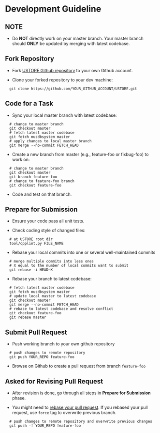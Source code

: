 # Development Guideline

## NOTE

* Do **NOT** directly work on your master branch. Your master branch should **ONLY** be
updated by merging with latest codebase.

## Fork Repository

* Fork [USTORE Github repository](https://github.com/nusdbsystem/USTORE) to your own Github account.

* Clone your forked repository to your dev machine:
```
  git clone https://github.com/YOUR_GITHUB_ACCOUNT/USTORE.git
```

## Code for a Task

* Sync your local master branch with latest codebase:
```
  # change to master branch
  git checkout master
  # fetch latest master codebase
  git fetch nusdbsystem master
  # apply changes to local master branch
  git merge --no-commit FETCH_HEAD
```

* Create a new branch from master (e.g., feature-foo or fixbug-foo) to work on:
```
  # change to master branch
  git checkout master
  git branch feature-foo
  # change to feature-foo branch
  git checkout feature-foo
```

* Code and test on that branch.

## Prepare for Submission

* Ensure your code pass all unit tests.

* Check coding style of changed files:
```
  # at USTORE root dir
  tool/cpplint.py FILE_NAME
```

* Rebase your local commits into one or several well-maintained commits
```
  # merge multiple commits into less ones
  # X equal to the number of local commits want to submit
  git rebase -i HEAD~X
```

* Rebase your branch to latest codebase:
```
  # fetch latest master codebase
  git fetch nusdbsystem master
  # update local master to latest codebase
  git checkout master
  git merge --no-commit FETCH_HEAD
  # rebase to latest codebase and resolve conflict
  git checkout feature-foo
  git rebase master
```

## Submit Pull Request

* Push working branch to your own github repository
```
  # push changes to remote repository
  git push YOUR_REPO feature-foo
```

* Browse on Github to create a pull request from branch `feature-foo`

## Asked for Revising Pull Request

* After revision is done, go through all steps in **Prepare for Submission** phase.

* You might need to [rebase your pull request](https://github.com/edx/edx-platform/wiki/How-to-Rebase-a-Pull-Request).
If you rebased your pull request, use `force` tag to overwrite previous branch.
```
  # push changes to remote repository and overwrite previous changes
  git push -f YOUR_REPO feature-foo
```
